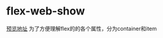 # flex-web-show
[预览地址](https://goethedady.github.io/flex-web-show/.)
为了方便理解flex的的各个属性，分为container和item